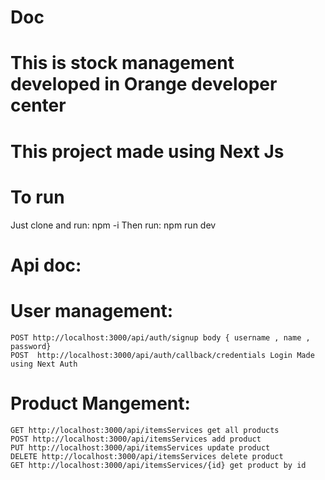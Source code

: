 # Doc
# This is stock management developed in Orange developer center
# This project made using Next Js
# To run 
Just clone and run: npm -i
Then run: npm run dev
# Api doc:
# User management:
    POST http://localhost:3000/api/auth/signup body { username , name , password}
    POST  http://localhost:3000/api/auth/callback/credentials Login Made using Next Auth
# Product Mangement:
    GET http://localhost:3000/api/itemsServices get all products
    POST http://localhost:3000/api/itemsServices add product
    PUT http://localhost:3000/api/itemsServices update product
    DELETE http://localhost:3000/api/itemsServices delete product
    GET http://localhost:3000/api/itemsServices/{id} get product by id
    
